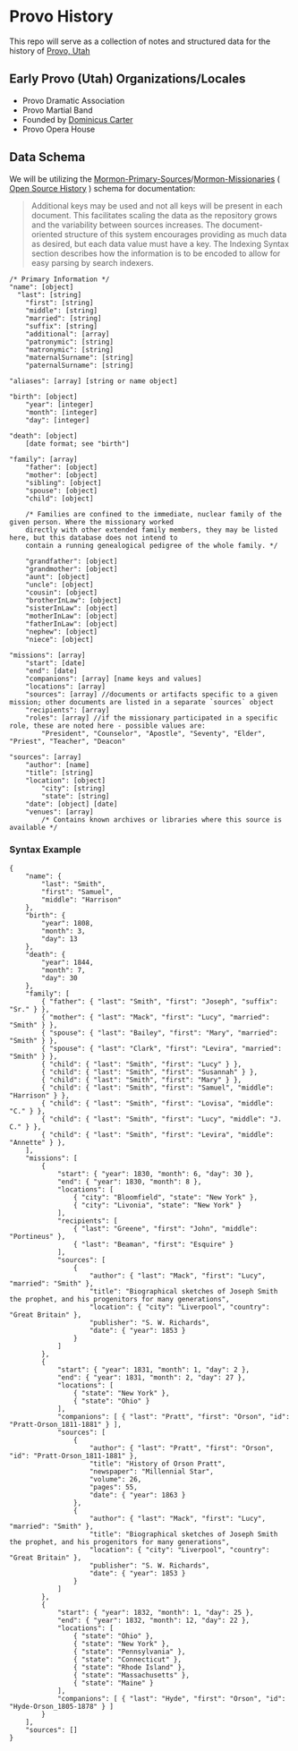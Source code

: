 Provo History
=============
This repo will serve as a collection of notes and structured data for the history of [Provo, Utah](https://en.wikipedia.org/wiki/Provo,_Utah)

Early Provo (Utah) Organizations/Locales
----------------------------------------

* Provo Dramatic Association
* Provo Martial Band
 * Founded by [Dominicus Carter](http://mormonbiography.org/index.php?title=Dominicus_Carter_(1806-1884))
* Provo Opera House

Data Schema
-----------
We will be utilizing the [Mormon-Primary-Sources](https://github.com/opensourcehistory/Mormon-Primary-Sources)/[Mormon-Missionaries](https://github.com/opensourcehistory/Mormon-Missionaries) ( [Open Source History](https://github.com/opensourcehistory) ) schema for documentation:

> Additional keys may be used and not all keys will be present in each document. This facilitates scaling the data as the repository grows and the variability between sources increases. The document-oriented structure of this system encourages providing as much data as desired, but each data value must have a key. The Indexing Syntax section describes how the information is to be encoded to allow for easy parsing by search indexers.

    /* Primary Information */
    "name": [object]
      "last": [string]
    	"first": [string]
    	"middle": [string]
    	"married": [string]
    	"suffix": [string]
    	"additional": [array]
    	"patronymic": [string]
    	"matronymic": [string]
    	"maternalSurname": [string]
    	"paternalSurname": [string]
    
    "aliases": [array] [string or name object]
    
    "birth": [object]
    	"year": [integer]
    	"month": [integer]
    	"day": [integer]
    
    "death": [object]
    	[date format; see "birth"]
    
    "family": [array]
    	"father": [object]
    	"mother": [object]
    	"sibling": [object]
    	"spouse": [object]
    	"child": [object]
    	
    	/* Families are confined to the immediate, nuclear family of the given person. Where the missionary worked 
    	directly with other extended family members, they may be listed here, but this database does not intend to 
    	contain a running genealogical pedigree of the whole family. */
    	
    	"grandfather": [object]
    	"grandmother": [object]
    	"aunt": [object]
    	"uncle": [object]
    	"cousin": [object]
    	"brotherInLaw": [object]
    	"sisterInLaw": [object]
    	"motherInLaw": [object]
    	"fatherInLaw": [object]
    	"nephew": [object]
    	"niece": [object]
    
    "missions": [array]
    	"start": [date]
    	"end": [date]
    	"companions": [array] [name keys and values]
    	"locations": [array]
    	"sources": [array] //documents or artifacts specific to a given mission; other documents are listed in a separate `sources` object
    	"recipients": [array]
    	"roles": [array] //if the missionary participated in a specific role, these are noted here - possible values are:
    		"President", "Counselor", "Apostle", "Seventy", "Elder", "Priest", "Teacher", "Deacon"
    
    "sources": [array]
    	"author": [name]
    	"title": [string]
    	"location": [object]
    		"city": [string]
    		"state": [string]
    	"date": [object] [date]
    	"venues": [array]
    		/* Contains known archives or libraries where this source is available */
    	
    	

### Syntax Example

    {
    	"name": {
    		"last": "Smith",
    		"first": "Samuel",
    		"middle": "Harrison"
    	},
    	"birth": {
    		"year": 1808,
    		"month": 3,
    		"day": 13
    	},
    	"death": {
    		"year": 1844,
    		"month": 7,
    		"day": 30
    	},
    	"family": [
    		{ "father": { "last": "Smith", "first": "Joseph", "suffix": "Sr." } },
    		{ "mother": { "last": "Mack", "first": "Lucy", "married": "Smith" } },
    		{ "spouse": { "last": "Bailey", "first": "Mary", "married": "Smith" } },
    		{ "spouse": { "last": "Clark", "first": "Levira", "married": "Smith" } },
    		{ "child": { "last": "Smith", "first": "Lucy" } },
    		{ "child": { "last": "Smith", "first": "Susannah" } },
    		{ "child": { "last": "Smith", "first": "Mary" } },
    		{ "child": { "last": "Smith", "first": "Samuel", "middle": "Harrison" } },
    		{ "child": { "last": "Smith", "first": "Lovisa", "middle": "C." } },
    		{ "child": { "last": "Smith", "first": "Lucy", "middle": "J. C." } },
    		{ "child": { "last": "Smith", "first": "Levira", "middle": "Annette" } },
    	],
    	"missions": [
    		{
    			"start": { "year": 1830, "month": 6, "day": 30 },
    			"end": { "year": 1830, "month": 8 },
    			"locations": [
    				{ "city": "Bloomfield", "state": "New York" },
    				{ "city": "Livonia", "state": "New York" }
    			],
    			"recipients": [
    				{ "last": "Greene", "first": "John", "middle": "Portineus" },
    				{ "last": "Beaman", "first": "Esquire" }
    			],
    			"sources": [
    				{
    					"author": { "last": "Mack", "first": "Lucy", "married": "Smith" },
    					"title": "Biographical sketches of Joseph Smith the prophet, and his progenitors for many generations",
    					"location": { "city": "Liverpool", "country": "Great Britain" },
    					"publisher": "S. W. Richards",
    					"date": { "year": 1853 }
    				}
    			]
    		},
    		{
    			"start": { "year": 1831, "month": 1, "day": 2 },
    			"end": { "year": 1831, "month": 2, "day": 27 },
    			"locations": [
    				{ "state": "New York" },
    				{ "state": "Ohio" }
    			],
    			"companions": [ { "last": "Pratt", "first": "Orson", "id": "Pratt-Orson_1811-1881" } ],
    			"sources": [
    				{
    					"author": { "last": "Pratt", "first": "Orson", "id": "Pratt-Orson_1811-1881" },
    					"title": "History of Orson Pratt",
    					"newspaper": "Millennial Star",
    					"volume": 26,
    					"pages": 55,
    					"date": { "year": 1863 }
    				},
    				{
    					"author": { "last": "Mack", "first": "Lucy", "married": "Smith" },
    					"title": "Biographical sketches of Joseph Smith the prophet, and his progenitors for many generations",
    					"location": { "city": "Liverpool", "country": "Great Britain" },
    					"publisher": "S. W. Richards",
    					"date": { "year": 1853 }
    				}
    			]
    		},
    		{
    			"start": { "year": 1832, "month": 1, "day": 25 },
    			"end": { "year": 1832, "month": 12, "day": 22 },
    			"locations": [
    				{ "state": "Ohio" },
    				{ "state": "New York" },
    				{ "state": "Pennsylvania" },
    				{ "state": "Connecticut" },
    				{ "state": "Rhode Island" },
    				{ "state": "Massachusetts" },
    				{ "state": "Maine" }
    			],
    			"companions": [ { "last": "Hyde", "first": "Orson", "id": "Hyde-Orson_1805-1878" } ]
    		}
    	],
    	"sources": []
    }


